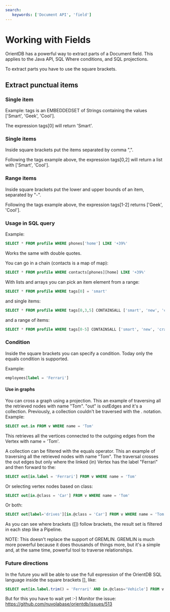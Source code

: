```yaml
---
search:
   keywords: ['Document API', 'field']
---
```


# Working with Fields

OrientDB has a powerful way to extract parts of a Document field. This applies to the Java API, SQL Where conditions, and SQL projections.

To extract parts you have to use the square brackets.

## Extract punctual items

### Single item

Example: tags is an EMBEDDEDSET of Strings containing the values ['Smart', 'Geek', 'Cool'].

The expression tags[0] will return 'Smart'.

### Single items

Inside square brackets put the items separated by comma ",".

Following the tags example above, the expression tags[0,2] will return a list with ['Smart', 'Cool'].

### Range items

Inside square brackets put the lower and upper bounds of an item, separated by "-".

Following the tags example above, the expression tags[1-2] returns ['Geek', 'Cool'].

### Usage in SQL query

Example:
```sql
SELECT * FROM profile WHERE phones['home'] LIKE '+39%'
```
Works the same with double quotes.

You can go in a chain (contacts is a map of map):
```sql
SELECT * FROM profile WHERE contacts[phones][home] LIKE '+39%'
```
With lists and arrays you can pick an item element from a range:
```sql
SELECT * FROM profile WHERE tags[0] = 'smart'
```
and single items:
```sql
SELECT * FROM profile WHERE tags[0,3,5] CONTAINSALL ['smart', 'new', 'crazy']
```
and a range of items:
```sql
SELECT * FROM profile WHERE tags[0-5] CONTAINSALL ['smart', 'new', 'crazy']
```

### Condition

Inside the square brackets you can specify a condition. Today only the equals condition is supported.

Example:
```sql
employees[label = 'Ferrari']
```

#### Use in graphs

You can cross a graph using a projection. This an example of traversing all the retrieved nodes with name "Tom". "out" is outEdges and it's a collection. Previously, a collection couldn't be traversed with the . notation. Example:
```sql
SELECT out.in FROM v WHERE name = 'Tom'
```
This retrieves all the vertices connected to the outgoing edges from the Vertex with name = 'Tom'.

A collection can be filtered with the equals operator. This an example of traversing all the retrieved nodes with name "Tom". The traversal crosses the out edges but only where the linked (in) Vertex has the label "Ferrari" and then forward to the:
```sql
SELECT out[in.label = 'Ferrari'] FROM v WHERE name = 'Tom'
```
Or selecting vertex nodes based on class:
```sql
SELECT out[in.@class = 'Car'] FROM v WHERE name = 'Tom'
```
Or both:
```sql
SELECT out[label='drives'][in.@class = 'Car'] FROM v WHERE name = 'Tom'
```
As you can see where brackets ([]) follow brackets, the result set is filtered in each step like a Pipeline.

NOTE: This doesn't replace the support of GREMLIN. GREMLIN is much more powerful because it does thousands of things more, but it's a simple and, at the same time, powerful tool to traverse relationships.

### Future directions

In the future you will be able to use the full expression of the OrientDB SQL language inside the square brackets [], like:
```sql
SELECT out[in.label.trim() = 'Ferrari' AND in.@class='Vehicle'] FROM v WHERE name = 'Tom'
```
But for this you have to wait yet :-) Monitor the issue: https://github.com/nuvolabase/orientdb/issues/513
